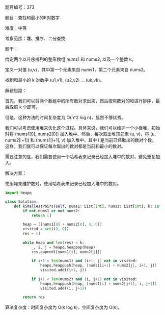 题目编号：373

题目：查找和最小的K对数字

难度：中等

考察范围：堆、排序、二分查找

题干：

给定两个以升序排列的整形数组 nums1 和 nums2, 以及一个整数 k。

定义一对值 (u,v)，其中第一个元素来自 nums1，第二个元素来自 nums2。

找到和最小的 k 对数字 (u1,v1), (u2,v2) ... (uk,vk)。

解题思路：

首先，我们可以将两个数组中的所有数对求出来，然后按照数对的和进行排序，最后取前 k 个即可。

但是，这种方法的时间复杂度为 O(n^2 log n)，显然不够优秀。

我们可以考虑使用堆来优化这个过程。具体来说，我们可以维护一个小根堆，初始时将 (nums1[0], nums2[0]) 加入堆中。然后，每次取出堆顶元素 (u, v)，将 (u, nums2[i+1]) 和 (nums1[i+1], v) 加入堆中，其中 i 是当前已经取出的数对个数。这样，我们就可以保证每次取出的数对都是当前和最小的数对。

需要注意的是，我们需要使用一个哈希表来记录已经加入堆中的数对，避免重复加入。

解决方案：

使用堆来维护数对，使用哈希表来记录已经加入堆中的数对。

```python
import heapq

class Solution:
    def kSmallestPairs(self, nums1: List[int], nums2: List[int], k: int) -> List[List[int]]:
        if not nums1 or not nums2:
            return []
        
        heap = [(nums1[0] + nums2[0], 0, 0)]
        visited = set((0, 0))
        res = []
        
        while heap and len(res) < k:
            _, i, j = heapq.heappop(heap)
            res.append([nums1[i], nums2[j]])
            
            if i+1 < len(nums1) and (i+1, j) not in visited:
                heapq.heappush(heap, (nums1[i+1] + nums2[j], i+1, j))
                visited.add((i+1, j))
            
            if j+1 < len(nums2) and (i, j+1) not in visited:
                heapq.heappush(heap, (nums1[i] + nums2[j+1], i, j+1))
                visited.add((i, j+1))
        
        return res
```

算法复杂度：时间复杂度为 O(k log k)，空间复杂度为 O(k)。